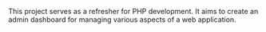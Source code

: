 This project serves as a refresher for PHP development. It aims to create an admin dashboard for managing various aspects of a web application.
